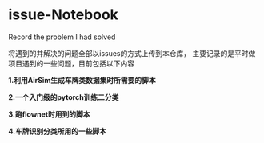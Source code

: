 # issue-Notebook
Record the problem I had solved

将遇到的并解决的问题全部以issues的方式上传到本仓库，
主要记录的是平时做项目遇到的一些问题，目前包括以下内容


**1.利用AirSim生成车牌类数据集时所需要的脚本**

**2.一个入门级的pytorch训练二分类**

**3.跑flownet时用到的脚本**

**4.车牌识别分类所用的一些脚本**